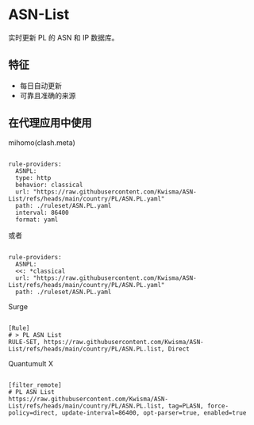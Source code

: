 
# ASN-List
    
实时更新 PL 的 ASN 和 IP 数据库。
    
## 特征
    
- 每日自动更新
- 可靠且准确的来源
    
## 在代理应用中使用
    
mihomo(clash.meta)
   
<pre><code class="language-javascript">
rule-providers:
  ASNPL:
  type: http
  behavior: classical
  url: "https://raw.githubusercontent.com/Kwisma/ASN-List/refs/heads/main/country/PL/ASN.PL.yaml"
  path: ./ruleset/ASN.PL.yaml
  interval: 86400
  format: yaml
</code></pre>

或者

<pre><code class="language-javascript">
rule-providers:
  ASNPL:
  <<: *classical
  url: "https://raw.githubusercontent.com/Kwisma/ASN-List/refs/heads/main/country/PL/ASN.PL.yaml"
  path: ./ruleset/ASN.PL.yaml
</code></pre>
    
Surge
    
<pre><code class="language-javascript">
[Rule]
# > PL ASN List
RULE-SET, https://raw.githubusercontent.com/Kwisma/ASN-List/refs/heads/main/country/PL/ASN.PL.list, Direct
</code></pre>
    
Quantumult X
    
<pre><code class="language-javascript">
[filter_remote]
# PL ASN List
https://raw.githubusercontent.com/Kwisma/ASN-List/refs/heads/main/country/PL/ASN.PL.list, tag=PLASN, force-policy=direct, update-interval=86400, opt-parser=true, enabled=true
</code></pre>
